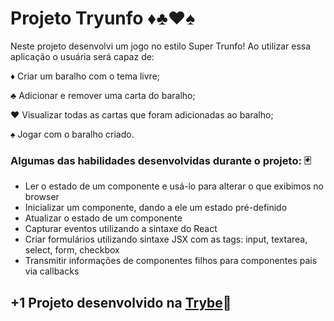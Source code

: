 # Projeto Tryunfo ♦️♣️♥️♠️

Neste projeto desenvolvi um jogo no estilo Super Trunfo! Ao utilizar essa aplicação o usuária será capaz de:

♦️ Criar um baralho com o tema livre;

♣️ Adicionar e remover uma carta do baralho;

♥️ Visualizar todas as cartas que foram adicionadas ao baralho;

♠️ Jogar com o baralho criado.

### Algumas das habilidades desenvolvidas durante o projeto: 🃏

* Ler o estado de um componente e usá-lo para alterar o que exibimos no browser
* Inicializar um componente, dando a ele um estado pré-definido
* Atualizar o estado de um componente
* Capturar eventos utilizando a sintaxe do React
* Criar formulários utilizando sintaxe JSX com as tags: input, textarea, select, form, checkbox
* Transmitir informações de componentes filhos para componentes pais via callbacks

## +1 Projeto desenvolvido na [Trybe](https://www.betrybe.com/)💚
